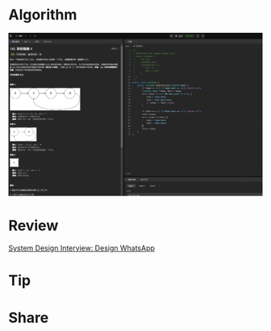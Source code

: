 # Algorithm

![](../../images/temp/zhenran-2024-07-07-lc.png)

# Review

[System Design Interview: Design WhatsApp](https://medium.com/gitconnected/system-design-interview-design-whatsapp-779fa385ef08?source=explore---------0-109--------------------2b689c99_6e1f_4eef_9ace_1d42371bd0fe-------15)

# Tip



# Share

